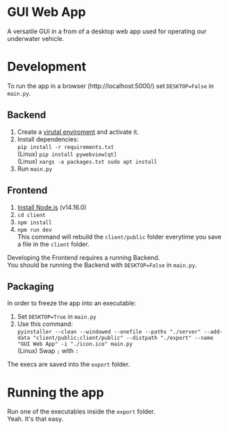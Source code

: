 # GUI Web App

A versatile GUI in a from of a desktop web app used for operating our underwater vehicle.

# Development

To run the app in a browser (http://localhost:5000/) set `DESKTOP=False` in `main.py`.

## Backend

1. Create a [virutal enviroment](https://docs.python.org/3/tutorial/venv.html) and activate it.
2. Install dependencies:\
   `pip install -r requirements.txt`\
   (Linux) `pip install pywebview[qt]`\
   (Linux) `xargs -a packages.txt sudo apt install`
3. Run `main.py`

## Frontend

1. [Install Node.js](https://docs.npmjs.com/downloading-and-installing-node-js-and-npm) (v14.16.0)
2. `cd client`
3. `npm install`
4. `npm run dev`\
   This command will rebuild the `client/public` folder everytime you save a file in the `client` folder.

Developing the Frontend requires a running Backend.\
You should be running the Backend with `DESKTOP=False` in `main.py`.

## Packaging

In order to freeze the app into an executable:

1. Set `DESKTOP=True` in `main.py`
2. Use this command:\
   `pyinstaller --clean --windowed --onefile --paths "./server" --add-data "client/public;client/public" --distpath "./export" --name "GUI Web App" -i "./icon.ico" main.py`\
   (Linux) Swap `;` with `:`

The execs are saved into the `export` folder.

# Running the app

Run one of the executables inside the `export` folder.\
Yeah. It's that easy.
